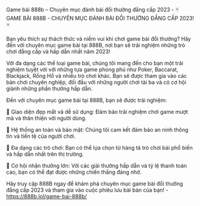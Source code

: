 Game bài 888b – Chuyên mục đánh bài đổi thưởng đẳng cấp 2023 - 🃏 GAME BÀI 888B - CHUYÊN MỤC ĐÁNH BÀI ĐỔI THƯỞNG ĐẲNG CẤP 2023! 🃏

Bạn yêu thích sự thách thức và niềm vui khi chơi game bài đổi thưởng? Hãy đến với chuyên mục game bài tại 888B, nơi bạn sẽ trải nghiệm những trò chơi đẳng cấp và hấp dẫn nhất năm 2023!

Với đa dạng các thể loại game bài, chúng tôi mang đến cho bạn một trải nghiệm tuyệt vời với những tựa game phong phú như Poker, Baccarat, Blackjack, Rồng Hổ và nhiều trò chơi khác. Bạn sẽ được tham gia vào các bàn chơi chuyên nghiệp, đối đầu với những người chơi tài ba và có cơ hội giành những phần thưởng hấp dẫn.

Đến với chuyên mục game bài tại 888B, bạn sẽ được trải nghiệm:

🔸 Giao diện đẹp mắt và dễ sử dụng: Đảm bảo trải nghiệm chơi game mượt mà và thân thiện với người dùng.

🔸 Hệ thống an toàn và bảo mật: Chúng tôi cam kết đảm bảo an ninh thông tin và tiền tệ của người chơi.

🔸 Đa dạng các trò chơi: Bạn có thể lựa chọn từ hàng tá trò chơi bài phổ biến và hấp dẫn nhất trên thị trường.

🔸 Cơ hội nhận thưởng lớn: Với các giải thưởng hấp dẫn và tỷ lệ thanh toán cao, bạn có thể đạt được những chiến thắng đáng nhớ.

Hãy truy cập 888B ngay để khám phá chuyên mục game bài đổi thưởng đẳng cấp 2023 và tham gia vào cuộc phiêu lưu bài bản của bạn! - https://888b.lol/game-bai-888b/
